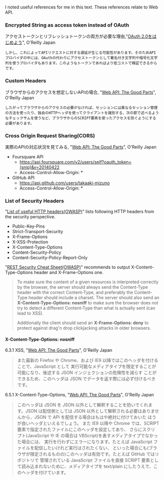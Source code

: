 I noted useful references for me in this text. These references relate to Web API.

### Encrypted String as access token instead of OAuth

アクセストークンとリフレッシュトークンの両方が必要な理由,"[OAuth 2.0をはじめよう](http://www.oreilly.co.jp/books/9784873115580/)", O'Reilly Japan
```
しかし、これによってAPIリクエストに対する遅延が生じる可能性があります。そのためAPIプロバイダの中には、OAuthの代わりにアクセストークンとして署名付き文字列や暗号化文字列を使うプロバイダもあります。このようなトークンであればより低コストで検証できるからです。
```

### Custom Headers

ブラウザからのアクセスを想定しないAPIの場合, "[Web API: The Good Parts](http://www.oreilly.co.jp/books/9784873116860/)", O'Reilly Japan
```
したがってブラウザからのアクセスの必要がなければ、セッションには異なるセッション管理の方法を使ったり、独自のHTTPヘッダを使ってクライアントを識別する、次の節で述べるようなチェックサムを使うなど、ブラウザからのSCRIPT要素を使ったアクセスを防ぐようにする必要があります。
```

### Cross Origin Request Sharing(CORS)
実際のAPIの対応状況を見てみる, "[Web API: The Good Parts](http://www.oreilly.co.jp/books/9784873116860/)", O'Reilly Japan

- Foursquare API
  - https://api.foursquare.com/v2/users/self?oauth_token=(snip)&v=20140422
  - Access-Control-Allow-Origin: *
- GitHub API
  - https://api.github.com/users/takaaki-mizuno
  - Access-Control-Allow-Origin: *

### List of Security Headers
"[List of useful HTTP headers(OWASP)](https://www.owasp.org/index.php/List_of_useful_HTTP_headers)" lists following HTTP headers from the security perspective.
- Public-Key-Pins
- Strict-Transport-Security
- X-Frame-Options
- X-XSS-Protection
- X-Content-Type-Options
- Content-Security-Policy
- Content-Security-Policy-Report-Only

"[REST Security Cheat Sheet(OWASP)](https://www.owasp.org/index.php/RE,ST_Security_Cheat_Sheet#Send_security_headers)" recommends to output X-Content-Type-Options header and X-Frame-Options one.

> To make sure the content of a given resources is interpreted correctly by the browser,
> the server should always send the Content-Type header with the correct Content-Type,
> and preferably the Content-Type header should include a charset. The server should
> also send an __X-Content-Type-Options: nosniff__ to make sure the browser does not
> try to detect a different Content-Type than what is actually sent (can lead to XSS).
>
> Additionally the client should send an __X-Frame-Options: deny__ to protect against
> drag'n drop clickjacking attacks in older browsers.

#### X-Content-Type-Options: nosniff
6.3.1 XSS, "[Web API: The Good Parts](http://www.oreilly.co.jp/books/9784873116860/)", O'Reilly Japan

> また最新の Firefox や Chrome、および IE9 以降ではこのヘッダを付けることで、JavaScript として
> 実行可能なメディアタイプを限定することが可能になり、後述する JSON インジェクションの危険性を減らす
> ことができるため、このヘッダは JSON でデータを返す際には必ず付けるべきです。

6.5.1 X-Content-Type-Options, "[Web API: The Good Parts](http://www.oreilly.co.jp/books/9784873116860/)", O'Reilly Japan

> このヘッダは JSON を JSON 以外として解釈することを防いでくれます。JSON は配信側としては JSON
> 以外として解釈される必要はありませんから、JSON で API を配信する場合はもはや絶対に付けておいた
> ほうが良いヘッダといえるでしょう。
> また IE9 以降や Chrome では、SCRIPT 要素で指定されたファイルにこのヘッダを設定してあり、
> さらにスクリプト(JavaScript や IE の場合は VBScript)を表すメディアタイプでなかった場合には、
> 実行を行わずにエラーになります。たとえば JavaScript ファイルを配信したいけれど実行はされたくない、
> といった場合にも(ブラウザが限定されるものの)このヘッダは有効です。たとえば GitHub ではリポジトリで
> 管理されている JavaScript ファイルを直接 SCRIPT 要素として読み込まれないために、メディアタイプを
> text/plain にしたうえで、このヘッダを付けています。
